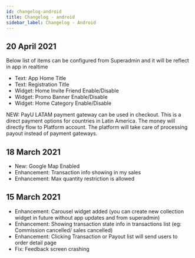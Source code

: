 ```yaml
---
id: changelog-android
title: Changelog - android
sidebar_label: Changelog - Android
---
```


## 20 April 2021
Below list of items can be configured from Superadmin and it will be reflect in app in realtime
- Text: App Home Title
- Text: Registration Title
- Widget: Home Invite Friend Enable/Disable
- Widget: Promo Banner Enable/Disable
- Widget: Home Category Enable/Disable

NEW: PayU LATAM payment gateway can be used in checkout. This is a direct payment options for countries in Latin America. The money will directly flow to Platform account. The platform will take care of processing payout instead of payment gateways. 


## 18 March 2021
- New: Google Map Enabled
- Enhancement: Transaction info showing in my sales
- Enhancement: Max quantity restriction is allowed

## 15 March 2021
- Enhancement: Carousel widget added (you can create new collection widget in future without app updates and from superadmin)
- Enhancement: Showing transaction state info in transactions list (eg: Commission cancelled/ sales cancelled)
- Enhancement: Clicking Transaction or Payout list will send users to order detail page 
- Fix: Feedback screen crashing